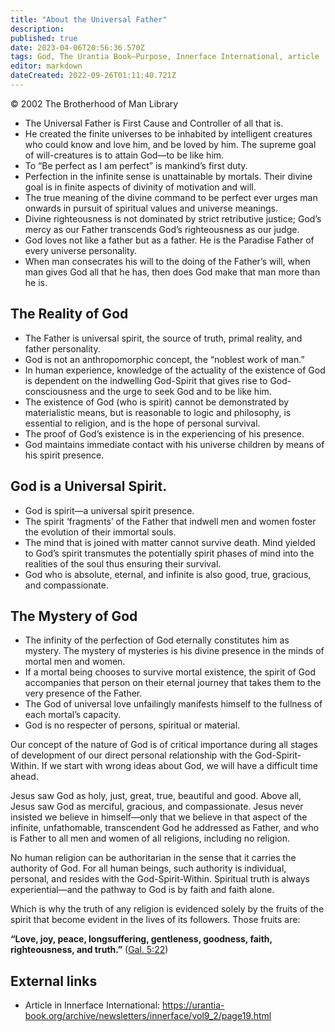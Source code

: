 ```yaml
---
title: "About the Universal Father"
description: 
published: true
date: 2023-04-06T20:56:36.570Z
tags: God, The Urantia Book—Purpose, Innerface International, article
editor: markdown
dateCreated: 2022-09-26T01:11:40.721Z
---
```


<p class="v-card v-sheet theme--light grey lighten-3 px-2">© 2002 The Brotherhood of Man Library</p>

- The Universal Father is First Cause and Controller of all that is.
- He created the finite universes to be inhabited by intelligent creatures who could know and love him, and be loved by him. The supreme goal of will-creatures is to attain God—to be like him.
- To “Be perfect as I am perfect” is mankind’s first duty.
- Perfection in the infinite sense is unattainable by mortals. Their divine goal is in finite aspects of divinity of motivation and will.
- The true meaning of the divine command to be perfect ever urges man onwards in pursuit of spiritual values and universe meanings.
- Divine righteousness is not dominated by strict retributive justice; God’s mercy as our Father transcends God’s righteousness as our judge.
- God loves not like a father but as a father. He is the Paradise Father of every universe personality.
- When man consecrates his will to the doing of the Father’s will, when man gives God all that he has, then does God make that man more than he is.

## The Reality of God


- The Father is universal spirit, the source of truth, primal reality, and father personality.
- God is not an anthropomorphic concept, the “noblest work of man.”
- In human experience, knowledge of the actuality of the existence of God is dependent on the indwelling God-Spirit that gives rise to God-consciousness and the urge to seek God and to be like him.
- The existence of God (who is spirit) cannot be demonstrated by materialistic means, but is reasonable to logic and philosophy, is essential to religion, and is the hope of personal survival.
- The proof of God’s existence is in the experiencing of his presence.
- God maintains immediate contact with his universe children by means of his spirit presence.

## God is a Universal Spirit.


- God is spirit—a universal spirit presence.
- The spirit ‘fragments’ of the Father that indwell men and women foster the evolution of their immortal souls.
- The mind that is joined with matter cannot survive death. Mind yielded to God’s spirit transmutes the potentially spirit phases of mind into the realities of the soul thus ensuring their survival.
- God who is absolute, eternal, and infinite is also good, true, gracious, and compassionate.

## The Mystery of God


- The infinity of the perfection of God eternally constitutes him as mystery. The mystery of mysteries is his divine presence in the minds of mortal men and women.
- If a mortal being chooses to survive mortal existence, the spirit of God accompanies that person on their eternal journey that takes them to the very presence of the Father.
- The God of universal love unfailingly manifests himself to the fullness of each mortal’s capacity.
- God is no respecter of persons, spiritual or material.

Our concept of the nature of God is of critical importance during all stages of development of our direct personal relationship with the God-Spirit-Within. If we start with wrong ideas about God, we will have a difficult time ahead.

Jesus saw God as holy, just, great, true, beautiful and good. Above all, Jesus saw God as merciful, gracious, and compassionate. Jesus never insisted we believe in himself—only that we believe in that aspect of the infinite, unfathomable, transcendent God he addressed as Father, and who is Father to all men and women of all religions, including no religion.

No human religion can be authoritarian in the sense that it carries the authority of God. For all human beings, such authority is individual, personal, and resides with the God-Spirit-Within. Spiritual truth is always experiential—and the pathway to God is by faith and faith alone.

Which is why the truth of any religion is evidenced solely by the fruits of the spirit that become evident in the lives of its followers. Those fruits are:

**“Love, joy, peace, longsuffering, gentleness, goodness, faith, righteousness, and truth.”** ([Gal. 5:22](/en/Bible/Galatians/5#v22))

## External links

- Article in Innerface International: https://urantia-book.org/archive/newsletters/innerface/vol9_2/page19.html

